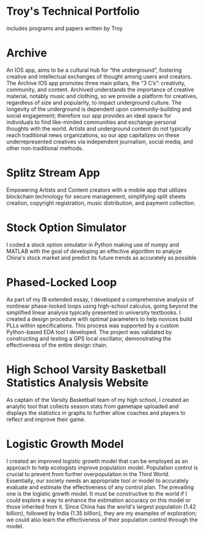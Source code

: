 # Troy's Technical Portfolio
includes programs and papers written by Troy

# Archive

An IOS app, aims to be a cultural hub for “the underground”, fostering creative and intellectual exchanges of thought among users and creators. The Archive IOS app promotes three main pillars, the “3 C’s”: creativity, community, and content. Archived understands the importance of creative material, notably music and clothing, so we provide a platform for creatives, regardless of size and popularity, to impact underground culture. The longevity of the underground is dependent upon community-building and social engagement; therefore our app provides an ideal space for individuals to find like-minded communities and exchange personal thoughts with the world. Artists and underground content do not typically reach traditional news organizations, so our app capitalizes on these underrepresented creatives via independent journalism, social media, and other non-traditional methods.

# Splitz Stream App

Empowering Artists and Content creators with a mobile app that utilizes blockchain technology for secure management, simplifying split sheets creation, copyright registration, music distribution, and payment collection.

# Stock Option Simulator 

I coded a stock option simulator in Python making use of numpy and MATLAB with the goal of developing an effective algorithm to analyze China's stock market and predict its future trends as accurately as possible.

# Phased-Locked Loop

As part of my IB extended essay, I developed a comprehensive analysis of nonlinear phase-locked loops using high-school calculus, going beyond the simplified linear analysis typically presented in university textbooks. I created a design procedure with optimal parameters to help novices build PLLs within specifications. This process was supported by a custom Python-based EDA tool I developed. The project was validated by constructing and testing a GPS local oscillator, demonstrating the effectiveness of the entire design chain.

# High School Varsity Basketball Statistics Analysis Website

As captain of the Varsity Basketball team of my high school, I created an analytic tool that collects season stats from gametape uploaded and displays the statistics in graphs to further allow coaches and players to reflect and improve their game. 

# Logistic Growth Model

I created an improved logistic growth model that can be employed as an approach to help ecologists improve population model. Population control is crucial to prevent from further overpopulation in the Third World. Essentially, our society needs an appropriate tool or model to accurately evaluate and estimate the effectiveness of any control plan. The
prevailing one is the logistic growth model. It must be constructive to the world if I could explore a way to enhance the estimation accuracy on this model or those inherited from it. Since China has the world's largest population (1.42 billion), followed by India (1.35 billion), they are my examples of exploration; we could also learn the effectiveness of their population control through the model.
